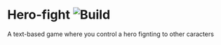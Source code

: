 # Hero-fight ![Build](https://travis-ci.org/EpicKiwi/Hero-fight.svg?branch=master)
A text-based game where you control a hero fignting to other caracters
